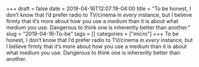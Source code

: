 +++draft = falsedate = 2019-04-16T12:07:19-04:00title = "To be honest, I don’t know that I’d prefer radio to TV/cinema in *every* instance, but I believe firmly that it’s more about how you use a medium than it is about what medium you use. Dangerous to think one is inherently better than another."slug = "2019-04-16-To-be"tags = []categories = ["micro"]+++To be honest, I don’t know that I’d prefer radio to TV/cinema in *every* instance, but I believe firmly that it’s more about how you use a medium than it is about what medium you use. Dangerous to think one is inherently better than another.